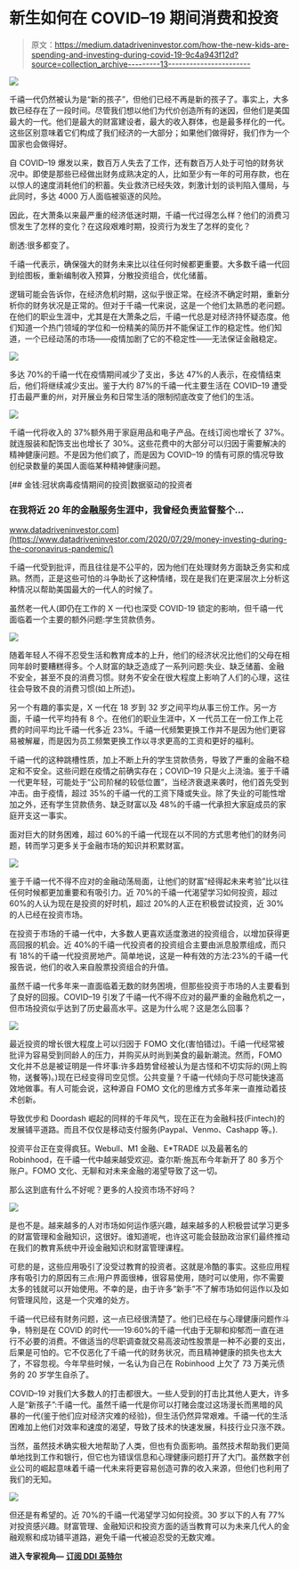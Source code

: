 # 新生如何在 COVID–19 期间消费和投资

> 原文：<https://medium.datadriveninvestor.com/how-the-new-kids-are-spending-and-investing-during-covid-19-9c4a943f12d?source=collection_archive---------13----------------------->

![](img/c9fb381aaf437877a58a6ff89ba88fb8.png)

千禧一代仍然被认为是“新的孩子”，但他们已经不再是新的孩子了。事实上，大多数已经存在了一段时间。尽管我们想以他们为代价创造所有的迷因，但他们是美国最大的一代。他们是最大的财富建设者，最大的收入群体，也是最多样化的一代。这些区别意味着它们构成了我们经济的一大部分；如果他们做得好，我们作为一个国家也会做得好。

自 COVID–19 爆发以来，数百万人失去了工作，还有数百万人处于可怕的财务状况中。即使是那些已经做出财务成熟决定的人，比如至少有一年的可用存款，也在以惊人的速度消耗他们的积蓄。失业救济已经失效，刺激计划的谈判陷入僵局，与此同时，多达 4000 万人面临被驱逐的风险。

因此，在大萧条以来最严重的经济低迷时期，千禧一代过得怎么样？他们的消费习惯发生了怎样的变化？在这段艰难时期，投资行为发生了怎样的变化？

剧透:很多都变了。

千禧一代表示，确保强大的财务未来比以往任何时候都更重要。大多数千禧一代回到绘图板，重新编制收入预算，分散投资组合，优化储蓄。

逻辑可能会告诉你，在经济危机时期，这似乎很正常。在经济不确定时期，重新分析你的财务状况是正常的。但对于千禧一代来说，这是一个他们太熟悉的老问题。在他们的职业生涯中，尤其是在大萧条之后，千禧一代总是对经济持怀疑态度。他们知道一个热门领域的学位和一份精美的简历并不能保证工作的稳定性。他们知道，一个已经动荡的市场——疫情加剧了它的不稳定性——无法保证金融稳定。

![](img/61cd10e842623e861c046f864eeea376.png)

多达 70%的千禧一代在疫情期间减少了支出，多达 47%的人表示，在疫情结束后，他们将继续减少支出。鉴于大约 87%的千禧一代主要生活在 COVID–19 遭受打击最严重的州，对开展业务和日常生活的限制彻底改变了他们的生活。

![](img/b51362603bfbd8e4c451d88b48e4d717.png)

千禧一代将收入的 37%额外用于家庭用品和电子产品。在线订阅也增长了 37%。就连服装和配饰支出也增长了 30%。这些花费中的大部分可以归因于需要解决的精神健康问题。不是因为他们疯了，而是因为 COVID–19 的情有可原的情况导致创纪录数量的美国人面临某种精神健康问题。

[](https://www.datadriveninvestor.com/2020/07/29/money-investing-during-the-coronavirus-pandemic/) [## 金钱:冠状病毒疫情期间的投资|数据驱动的投资者

### 在我将近 20 年的金融服务生涯中，我曾经负责监督整个…

www.datadriveninvestor.com](https://www.datadriveninvestor.com/2020/07/29/money-investing-during-the-coronavirus-pandemic/) 

千禧一代受到批评，而且往往是不公平的，因为他们在处理财务方面缺乏务实和成熟。然而，正是这些可怕的斗争助长了这种情绪，现在是我们在更深层次上分析这种情况以帮助美国最大的一代人的时候了。

虽然老一代人(即仍在工作的 X 一代)也深受 COVID-19 锁定的影响，但千禧一代面临着一个主要的额外问题:学生贷款债务。

![](img/33d0c9a35a6d5ae958fa25e0fae90f1b.png)

随着年轻人不得不忍受生活和教育成本的上升，他们的经济状况比他们的父母在相同年龄时要糟糕得多。个人财富的缺乏造成了一系列问题:失业、缺乏储蓄、金融不安全，甚至不良的消费习惯。财务不安全在很大程度上影响了人们的心理，这往往会导致不良的消费习惯(如上所述)。

另一个有趣的事实是，X 一代在 18 岁到 32 岁之间平均从事三份工作。另一方面，千禧一代平均持有 8 个。在他们的职业生涯中，X 一代员工在一份工作上花费的时间平均比千禧一代多近 23%。千禧一代频繁更换工作并不是因为他们更容易被解雇，而是因为员工频繁更换工作以寻求更高的工资和更好的福利。

千禧一代的这种跳槽性质，加上不断上升的学生贷款债务，导致了严重的金融不稳定和不安全。这些问题在疫情之前确实存在；COVID–19 只是火上浇油。鉴于千禧一代更年轻，可能处于“公司阶梯的较低位置”，当经济衰退来袭时，他们首先受到冲击。由于疫情，超过 35%的千禧一代的工资下降或失业。除了失业的可能性增加之外，还有学生贷款债务、缺乏财富以及 48%的千禧一代承担大家庭成员的家庭开支这一事实。

面对巨大的财务困难，超过 60%的千禧一代现在以不同的方式思考他们的财务问题，转而学习更多关于金融市场的知识并积累财富。

![](img/814dddf6b86b9e8a6ec108c058d45216.png)

鉴于千禧一代不得不应对的金融动荡局面，让他们的财富“经得起未来考验”比以往任何时候都更加重要和有吸引力。近 70%的千禧一代渴望学习如何投资，超过 60%的人认为现在是投资的好时机，超过 20%的人正在积极尝试投资，近 30%的人已经在投资市场。

在投资于市场的千禧一代中，大多数人更喜欢适度激进的投资组合，以增加获得更高回报的机会。近 40%的千禧一代投资者的投资组合主要由派息股票组成，而只有 18%的千禧一代投资房地产。简单地说，这是一种有效的方法:23%的千禧一代报告说，他们的收入来自股票投资组合的升值。

虽然千禧一代多年来一直面临着无数的财务困境，但那些投资于市场的人主要看到了良好的回报。COVID–19 引发了千禧一代不得不应对的最严重的金融危机之一，但市场投资似乎达到了历史最高水平。这是为什么呢？这是怎么回事？

![](img/ad56934447994daf3275abe4ea247234.png)

最近投资的增长很大程度上可以归因于 FOMO 文化(害怕错过)。千禧一代经常被批评为容易受到同龄人的压力，并购买从时尚到美食的最新潮流。然而，FOMO 文化并不总是被证明是一件坏事:许多趋势曾经被认为是古怪和不切实际的(网上购物，送餐等)。)现在已经变得司空见惯。公共变量？千禧一代倾向于尽可能快速高效地做事。有人可能会说，这种源自 FOMO 文化的思维方式多年来一直推动着技术创新。

导致优步和 Doordash 崛起的同样的千年风气，现在正在为金融科技(Fintech)的发展铺平道路。而且不仅仅是移动支付服务(Paypal、Venmo、Cashapp 等。).

投资平台正在变得疯狂。Webull、M1 金融、E*TRADE 以及最著名的 Robinhood，在千禧一代中越来越受欢迎。查尔斯·施瓦布今年新开了 80 多万个账户。FOMO 文化、无聊和对未来金融的渴望导致了这一切。

那么这到底有什么不好呢？更多的人投资市场不好吗？

![](img/19a712fb9b639b947c978c25455da49d.png)

是也不是。越来越多的人对市场如何运作感兴趣，越来越多的人积极尝试学习更多的财富管理和金融知识，这很好。谁知道呢，也许这可能会鼓励政治家们最终推动在我们的教育系统中开设金融知识和财富管理课程。

可悲的是，这些应用吸引了没受过教育的投资者。这就是冷酷的事实。这些应用程序有吸引力的原因有三点:用户界面很棒，很容易使用，随时可以使用，你不需要太多的钱就可以开始使用。不幸的是，由于许多“新手”不了解市场如何运作以及如何管理风险，这是一个灾难的处方。

千禧一代已经有财务问题，这一点已经很清楚了。他们已经在与心理健康问题作斗争，特别是在 COVID 的时代——19:60%的千禧一代由于无聊和抑郁而一直在进行不必要的消费。不做适当的尽职调查就交易高波动性股票是一种不必要的支出，后果是可怕的。它不仅恶化了千禧一代的财务状况，而且精神健康的损失也太大了，不容忽视。今年早些时候，一名认为自己在 Robinhood 上欠了 73 万美元债务的 20 岁学生自杀了。

COVID–19 对我们大多数人的打击都很大。一些人受到的打击比其他人更大，许多人是“新孩子”:千禧一代。虽然千禧一代是你可以打赌会度过这场漫长而黑暗的风暴的一代(鉴于他们应对经济灾难的经验)，但生活仍然异常艰难。千禧一代的生活困难加上他们对效率和速度的渴望，导致了技术的快速发展，科技行业只涨不跌。

当然，虽然技术确实极大地帮助了人类，但也有负面影响。虽然技术帮助我们更简单地找到工作和银行，但它也为错误信息和心理健康问题打开了大门。虽然数字创业公司的崛起意味着千禧一代未来将更容易创造可靠的收入来源，但他们也利用了我们的无知。

![](img/ab4ccfc9ff246f7dda8a2de4c35a137e.png)

但还是有希望的。近 70%的千禧一代渴望学习如何投资。30 岁以下的人有 77%对投资感兴趣。财富管理、金融知识和投资方面的适当教育可以为未来几代人的金融观察和成功铺平道路，避免千禧一代被迫忍受的无数灾难。

**进入专家视角—** [**订阅 DDI 英特尔**](https://datadriveninvestor.com/ddi-intel)